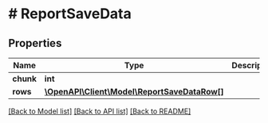 # # ReportSaveData

## Properties

Name | Type | Description | Notes
------------ | ------------- | ------------- | -------------
**chunk** | **int** |  | [optional]
**rows** | [**\OpenAPI\Client\Model\ReportSaveDataRow[]**](ReportSaveDataRow.md) |  | [optional]

[[Back to Model list]](../../README.md#models) [[Back to API list]](../../README.md#endpoints) [[Back to README]](../../README.md)
